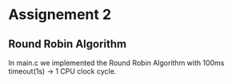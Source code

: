 # Assignement 2
## Round Robin Algorithm
In main.c we implemented the Round Robin Algorithm with 100ms timeout(1s) -> 1 CPU clock cycle.